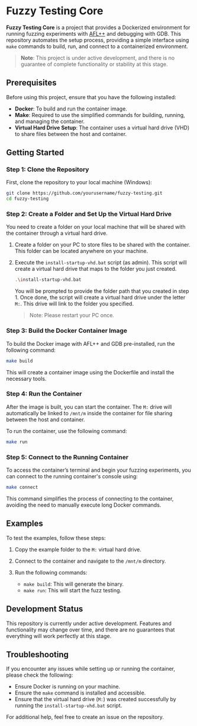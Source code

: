 # Fuzzy Testing Core

**Fuzzy Testing Core** is a project that provides a Dockerized environment for running fuzzing experiments with [AFL++](https://github.com/AFLplusplus/AFLplusplus) and debugging with GDB. This repository automates the setup process, providing a simple interface using `make` commands to build, run, and connect to a containerized environment.

> **Note**: This project is under active development, and there is no guarantee of complete functionality or stability at this stage.

## Prerequisites

Before using this project, ensure that you have the following installed:

- **Docker**: To build and run the container image.
- **Make**: Required to use the simplified commands for building, running, and managing the container.
- **Virtual Hard Drive Setup**: The container uses a virtual hard drive (VHD) to share files between the host and container.

## Getting Started

### Step 1: Clone the Repository

First, clone the repository to your local machine (Windows):

```bash
git clone https://github.com/yourusername/fuzzy-testing.git
cd fuzzy-testing
```

### Step 2: Create a Folder and Set Up the Virtual Hard Drive

You need to create a folder on your local machine that will be shared with the container through a virtual hard drive.

1. Create a folder on your PC to store files to be shared with the container. This folder can be located anywhere on your machine.
2. Execute the `install-startup-vhd.bat` script (as admin). This script will create a virtual hard drive that maps to the folder you just created.
   
   ```bash
   .\install-startup-vhd.bat
   ```

   You will be prompted to provide the folder path that you created in step 1. Once done, the script will create a virtual hard drive under the letter `M:`. This drive will link to the folder you specified.

   > Note: Please restart your PC once.


### Step 3: Build the Docker Container Image

To build the Docker image with AFL++ and GDB pre-installed, run the following command:

```bash
make build
```

This will create a container image using the Dockerfile and install the necessary tools.

### Step 4: Run the Container

After the image is built, you can start the container. The `M:` drive will automatically be linked to `/mnt/m` inside the container for file sharing between the host and container.

To run the container, use the following command:

```bash
make run
```

### Step 5: Connect to the Running Container

To access the container’s terminal and begin your fuzzing experiments, you can connect to the running container's console using:

```bash
make connect
```

This command simplifies the process of connecting to the container, avoiding the need to manually execute long Docker commands.

## Examples

To test the examples, follow these steps:

1. Copy the example folder to the `M:` virtual hard drive.
2. Connect to the container and navigate to the `/mnt/m` directory.
3. Run the following commands:

   - `make build`: This will generate the binary.
   - `make run`: This will start the fuzz testing. 

## Development Status

This repository is currently under active development. Features and functionality may change over time, and there are no guarantees that everything will work perfectly at this stage.

## Troubleshooting

If you encounter any issues while setting up or running the container, please check the following:

- Ensure Docker is running on your machine.
- Ensure the `make` command is installed and accessible.
- Ensure that the virtual hard drive (`M:`) was created successfully by running the `install-startup-vhd.bat` script.

For additional help, feel free to create an issue on the repository.
